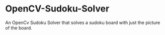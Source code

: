 # OpenCV-Sudoku-Solver
An OpenCv Sudoku Solver that solves a sudoku board with just the picture of the board. 
